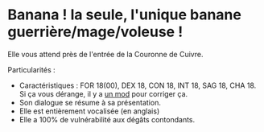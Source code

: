 # Banana ! la seule, l'unique banane guerrière/mage/voleuse !

Elle vous attend près de l'entrée de la Couronne de Cuivre.

Particularités :
- Caractéristiques : FOR 18(00), DEX 18, CON 18, INT 18, SAG 18, CHA 18. Si ça vous dérange, il y a <a href=https://github.com/Deratiseur/Mods_Tweaker>un mod</a> pour corriger ça.
- Son dialogue se résume à sa présentation.
- Elle est entièrement vocalisée (en anglais)
- Elle a 100% de vulnérabilité aux dégâts contondants.
